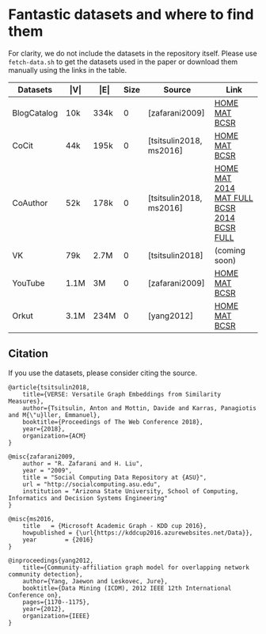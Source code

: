 # Fantastic datasets and where to find them

For clarity, we do not include the datasets in the repository itself. Please use ``fetch-data.sh`` to get the datasets used in the paper or download them manually using the links in the table.

| Datasets | \|V\|  | \|E\| | Size | Source | Link |
| --- | --- | --- | --- | --- | --- |
| BlogCatalog | 10k | 334k | 0 | [zafarani2009] | [HOME](http://socialcomputing.asu.edu/datasets/BlogCatalog3) [MAT](http://leitang.net/social_dimension.html) [BCSR](http://tsitsul.in/pub/blogcatalog.bcsr) |
| CoCit | 44k | 195k | 0 | [tsitsulin2018, ms2016] | [HOME](http://aka.ms/academicgraph) [MAT](http://tsitsul.in/pub/academic_confs.mat) [BCSR](http://tsitsul.in/pub/academic_confs.bcsr) |
| CoAuthor | 52k | 178k | 0 | [tsitsulin2018, ms2016] | [HOME](http://aka.ms/academicgraph) [MAT 2014](http://tsitsul.in/pub/academic_coa_2014.mat) [MAT FULL](http://tsitsul.in/pub/academic_coa_full.mat) [BCSR 2014](http://tsitsul.in/pub/academic_coa_2014.bcsr) [BCSR FULL](http://tsitsul.in/pub/academic_coa_full.bcsr) |
| VK | 79k | 2.7M | 0 | [tsitsulin2018] | (coming soon) |
| YouTube | 1.1M | 3M | 0 | [zafarani2009] | [HOME](http://socialcomputing.asu.edu/datasets/YouTube2) [MAT](http://leitang.net/social_dimension.html) [BCSR](http://tsitsul.in/pub/youtube.bcsr) |
| Orkut | 3.1M | 234M | 0 | [yang2012] | [HOME](http://snap.stanford.edu/data/com-Orkut.html) [MAT](http://tsitsul.in/pub/orkut.mat) [BCSR](http://tsitsul.in/pub/orkut.bcsr) |

## Citation

If you use the datasets, please consider citing the source.

    @article{tsitsulin2018,
        title={VERSE: Versatile Graph Embeddings from Similarity Measures},
        author={Tsitsulin, Anton and Mottin, Davide and Karras, Panagiotis and M{\"u}ller, Emmanuel},
        booktitle={Proceedings of The Web Conference 2018},
        year={2018},
        organization={ACM}
    }

    @misc{zafarani2009,
        author = "R. Zafarani and H. Liu",
        year = "2009",
        title = "Social Computing Data Repository at {ASU}",
        url = "http://socialcomputing.asu.edu",
        institution = "Arizona State University, School of Computing, Informatics and Decision Systems Engineering" 
    }

    @misc{ms2016,
        title 	= {Microsoft Academic Graph - KDD cup 2016},
        howpublished = {\url{https://kddcup2016.azurewebsites.net/Data}},
        year		= {2016}
    }

    @inproceedings{yang2012,
        title={Community-affiliation graph model for overlapping network community detection},
        author={Yang, Jaewon and Leskovec, Jure},
        booktitle={Data Mining (ICDM), 2012 IEEE 12th International Conference on},
        pages={1170--1175},
        year={2012},
        organization={IEEE}
    }